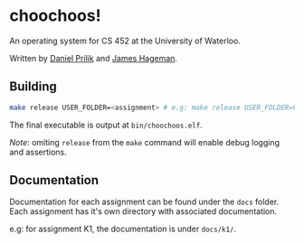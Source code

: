 # choochoos!

An operating system for CS 452 at the University of Waterloo.

Written by [Daniel Prilik](https://prilik.com) and [James Hageman](https://jameshageman.com).

## Building

```bash
make release USER_FOLDER=<assignment> # e.g: make release USER_FOLDER=k1
```

The final executable is output at `bin/choochoos.elf`.

_Note_: omiting `release` from the `make` command will enable debug logging and assertions.

## Documentation

Documentation for each assignment can be found under the `docs` folder. Each assignment has it's own directory with associated documentation.

e.g: for assignment K1, the documentation is under `docs/k1/`.
